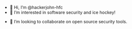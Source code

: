 - 👋 Hi, I’m @hackerjohn-hfc
- 👀 I’m interested in software security and ice hockey!
<!--- 🌱 I’m currently learning -->
- 💞️ I’m looking to collaborate on open source security tools.
<!--- 📫 How to reach me ...-->

<!---
hackerjohn-hfc/hackerjohn-hfc is a ✨ special ✨ repository because its `README.md` (this file) appears on your GitHub profile.
You can click the Preview link to take a look at your changes.
--->
